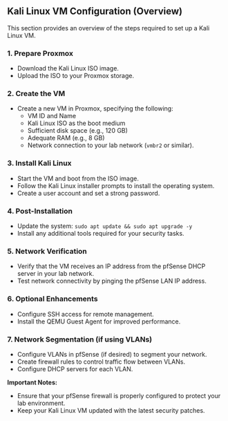 ## Kali Linux VM Configuration (Overview)

This section provides an overview of the steps required to set up a Kali Linux VM. 

### 1. Prepare Proxmox

*   Download the Kali Linux ISO image.
*   Upload the ISO to your Proxmox storage.

### 2. Create the VM

*   Create a new VM in Proxmox, specifying the following:
    *   VM ID and Name
    *   Kali Linux ISO as the boot medium
    *   Sufficient disk space (e.g., 120 GB)
    *   Adequate RAM (e.g., 8 GB)
    *   Network connection to your lab network (`vmbr2` or similar).

### 3. Install Kali Linux

*   Start the VM and boot from the ISO image.
*   Follow the Kali Linux installer prompts to install the operating system.
*   Create a user account and set a strong password.

### 4. Post-Installation

*   Update the system: `sudo apt update && sudo apt upgrade -y`
*   Install any additional tools required for your security tasks.

### 5. Network Verification

*   Verify that the VM receives an IP address from the pfSense DHCP server in your lab network.
*   Test network connectivity by pinging the pfSense LAN IP address.

### 6. Optional Enhancements

*   Configure SSH access for remote management.
*   Install the QEMU Guest Agent for improved performance.

### 7. Network Segmentation (if using VLANs)

*   Configure VLANs in pfSense (if desired) to segment your network.
*   Create firewall rules to control traffic flow between VLANs.
*   Configure DHCP servers for each VLAN.

**Important Notes:**

*   Ensure that your pfSense firewall is properly configured to protect your lab environment.
*   Keep your Kali Linux VM updated with the latest security patches.
